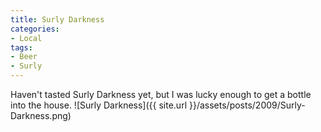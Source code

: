 ```yaml
---
title: Surly Darkness
categories:
- Local
tags:
- Beer
- Surly
---
```


Haven't tasted Surly Darkness yet, but I was lucky enough to get a bottle into the house.
![Surly Darkness]({{ site.url }}/assets/posts/2009/Surly-Darkness.png)

